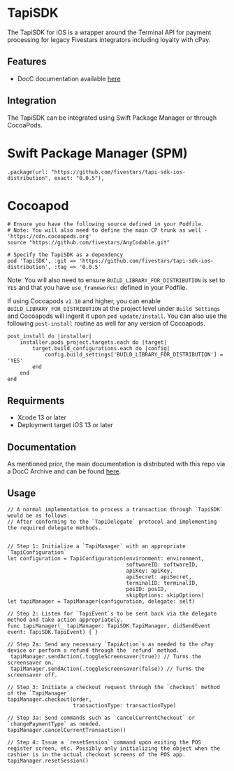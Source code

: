 # TapiSDK

  The TapiSDK for iOS is a wrapper around the Terminal API for payment processing for legacy Fivestars integrators including loyalty with cPay.

## Features
- DocC documentation available [here](docs)

## Integration

The TapiSDK can be integrated using Swift Package Manager or through CocoaPods.

# Swift Package Manager (SPM)
```
.package(url: "https://github.com/fivestars/tapi-sdk-ios-distribution", exact: "0.0.5"),
```

# Cocoapod
```
# Ensure you have the following source defined in your Podfile.
# Note: You will also need to define the main CP trunk as well - 'https://cdn.cocoapods.org'
source "https://github.com/fivestars/AnyCodable.git"

# Specify the TapiSDK as a dependency
pod 'TapiSDK', :git => 'https://github.com/fivestars/tapi-sdk-ios-distribution', :tag => '0.0.5'
```

Note: You will also need to ensure `BUILD_LIBRARY_FOR_DISTRIBUTION` is set to `YES` and that you have `use_frameworks!` defined in your Podfile. 

If using Cocoapods `v1.10` and higher, you can enable `BUILD_LIBRARY_FOR_DISTRIBUTION` at the project level under `Build Settings` and Cocoapods will ingerit it upon `pod update/install`. You can also use the following `post-install` routine as well for any version of Cocoapods.
```
post_install do |installer|
	installer.pods_project.targets.each do |target|
		target.build_configurations.each do |config|
			config.build_settings['BUILD_LIBRARY_FOR_DISTRIBUTION'] = 'YES'
		end
	end
end
```

## Requirments
- Xcode 13 or later
- Deployment target iOS 13 or later

## Documentation
As mentioned prior, the main documentation is distributed with this repo via a DocC Archive and can be found [here](docs).

## Usage
```
// A normal implementation to process a transaction through `TapiSDK` would be as follows.
// After conforming to the `TapiDelegate` protocol and implementing the required delegate methods.


// Step 1: Initialize a `TapiManager` with an appropriate `TapiConfiguration`
let configuration = TapiConfiguration(environment: environment,
                                      softwareID: softwareID,
                                      apiKey: apiKey,
                                      apiSecret: apiSecret,
                                      terminalID: terminalID,
                                      posID: posID,
                                      skipOptions: skipOptions)
let tapiManager = TapiManager(configuration, delegate: self)

// Step 2: Listen for `TapiEvent`s to be sent back via the delegate method and take action appropriately.
func tapiManager(_ tapiManager: TapiSDK.TapiManager, didSendEvent event: TapiSDK.TapiEvent) { }

// Step 2a: Send any necessary `TapiAction`s as needed to the cPay device or perform a refund through the `refund` method.
 tapiManager.sendAction(.toggleScreensaver(true)) // Turns the screensaver on.
 tapiManager.sendAction(.toggleScreensaver(false)) // Turns the screensaver off.

// Step 3: Initiate a checkout request through the `checkout` method of the `TapiManager`
tapiManager.checkout(order,
                     transactionType: transactionType)

// Step 3a: Send commands such as `cancelCurrentCheckout` or `changePaymentType` as needed.
tapiManager.cancelCurrentTransaction()

// Step 4: Issue a `resetSession` command upon exiting the POS register screen, etc. Possibly only initializing the object when the cashier is in the actual checkout screens of the POS app.
tapiManager.resetSession()
```